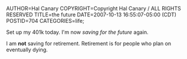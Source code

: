 AUTHOR=Hal Canary
COPYRIGHT=Copyright Hal Canary / ALL RIGHTS RESERVED
TITLE=the future
DATE=2007-10-13 16:55:07-05:00 (CDT)
POSTID=704
CATEGORIES=life;

Set up my 401k today. I'm now _saving for the future_ again.

I am **not** saving for retirement. Retirement is for people who plan on eventually dying.
